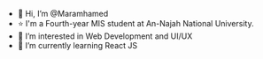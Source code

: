 - 👋 Hi, I’m @Maramhamed
- ⭐ I'm a Fourth-year MIS student at An-Najah National University.
- 👀 I’m interested in Web Development and UI/UX
- 🌱 I’m currently learning React JS

<!---
Maramhamed/Maramhamed is a ✨ special ✨ repository because its `README.md` (this file) appears on your GitHub profile.
You can click the Preview link to take a look at your changes.
--->
